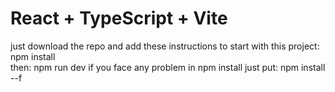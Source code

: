 # React + TypeScript + Vite

just download the repo and add these instructions to start with this project:
npm install  
then: 
npm run dev
if you face any problem in npm install just put:
npm install --f

